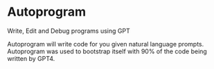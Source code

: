 # Autoprogram
Write, Edit and Debug programs using GPT

Autoprogram will write code for you given natural language prompts.  Autoprogram was used to bootstrap itself with 90% of the code being written by GPT4.
